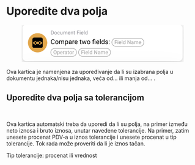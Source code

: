 # Uporedite dva polja



<figure><img src="../../../.gitbook/assets/image (24).png" alt=""><figcaption></figcaption></figure>

Ova kartica je namenjena za upoređivanje da li su izabrana polja u dokumentu jednaka/nisu jednaka, veća od... ili manja od... .



## Uporedite dva polja sa tolerancijom

<figure><img src="https://lh7-us.googleusercontent.com/Qt90tjmjcLT32G-mRq3JeDC5rAL5Lkpk9jBhYFRoMF-jL0OPvJ4iKcmCz3FEn_L4WHysgTLRrlmr10ti4UJ1bojAQ57KBMXqySuykBFlQQWQ7dw7EJpr9Bw-th_1p4bA2_sGLUV6blAy1DblD4HFBVs" alt=""><figcaption></figcaption></figure>

Ova kartica automatski treba da uporedi da li su polja, na primer između neto iznosa i bruto iznosa, unutar navedene tolerancije. Na primer, zatim unesete procenat PDV-a u iznos tolerancije i unesete procenat u tip tolerancije. Tok rada može proveriti da li je iznos tačan.

Tip tolerancije: procenat ili vrednost
